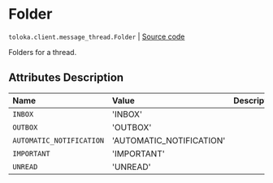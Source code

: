 # Folder
`toloka.client.message_thread.Folder` | [Source code](https://github.com/Toloka/toloka-kit/blob/v1.1.0.post1/src/client/message_thread.py#L35)

Folders for a thread.

## Attributes Description

| Name | Value | Description |
| :------| :-----------| :----------| 
`INBOX`|'INBOX'|
`OUTBOX`|'OUTBOX'|
`AUTOMATIC_NOTIFICATION`|'AUTOMATIC_NOTIFICATION'|
`IMPORTANT`|'IMPORTANT'|
`UNREAD`|'UNREAD'|
